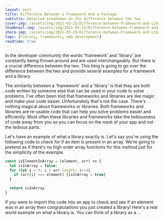 ```yaml
---
layout: post
title: Difference Between a Framework And a Package
subtitle: Detailed breakdown on the difference between the two
cover-img: /assets/img/2021-03-25/Difference-between-Framework-and-Library-1.png
thumbnail-img: /assets/img/2021-03-25/Difference-between-Framework-and-Library-1.png
share-img: /assets/img/2021-03-25/Difference-between-Framework-and-Library-1.png
tags: [library, frameworks, web development]
readtime: true
---
```


In the developer community the words 'framework' and 'library' are constantly being thrown around and are used interchangeably. But  there is a crucial difference between the two. This blog is going to go over the difference between the two and provide several examples for a framework and a library.

The similarity between a 'framework' and a 'library' is that they are both code written by someone else that can be used in your code to solve problems. I've often been told that frameworks and libraries are like magic and make your code easier. Unfortunately that's not the case. There's nothing magical about frameworks or libraries. Both frameworks and libraries are re-usable code that can help you solve problems easier and efficiently. Most often these libraries and frameworks take the tediousness of code away from you so you can focus on the meat of your app and not the tedious parts.

Let's have an example of what a library exactly is. Let's say you're using the following code to check for if an item is present in an array. We're going to pretend as if there's no high order array functions for this method just for the simplicity of the example.

```javascript
const isElementInArray = (element, arr) => {
  let isInArray = false;
  for (let i = 0; i < arr.length; i++){
    if (arr[i] === element) {isInArray = true}
  }

  return isInArray
}
```

If you were to import this code into an app to check and see if an element was in an array then congratulations you just created a library! Here's a real world example on what a library is. You can think of a library as a ...
